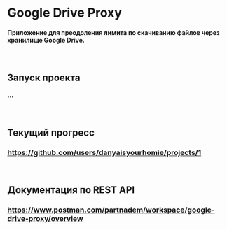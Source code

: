 # Google Drive Proxy
#### Приложение для преодоления лимита по скачиванию файлов через хранилище Google Drive.
<br>

## Запуск проекта
#### ...
<br>  

## Текущий прогресс
### https://github.com/users/danyaisyourhomie/projects/1
<br>  

## Документация по REST API
### https://www.postman.com/partnadem/workspace/google-drive-proxy/overview

